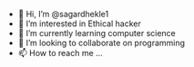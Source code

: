 - 👋 Hi, I’m @sagardhekle1
- 👀 I’m interested in Ethical hacker
- 🌱 I’m currently learning computer science
- 💞️ I’m looking to collaborate on programming
- 📫 How to reach me ...

<!---
sagardhekle1/sagardhekle1 is a ✨ special ✨ repository because its `README.md` (this file) appears on your GitHub profile.
You can click the Preview link to take a look at your changes.
--->
